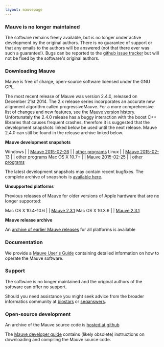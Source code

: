 ```yaml
---
layout: mauvepage
---
```


### Mauve is no longer maintained

The software remains freely available, but is no longer under active development by the original authors. There is no guarantee of support or that any emails to the authors will be answered (not that there ever was such a guarantee!). Bugs can be reported to the [github issue tracker](https://github.com/koadman/mauve/issues) but will not be fixed by the software's original authors.

### Downloading Mauve

Mauve is free of charge, open-source software licensed under the GNU GPL.

The most recent release of Mauve was version 2.4.0, released on December 21st 2014.
The 2.x release series incorporates an accurate new alignment algorithm called progressiveMauve. For a more comprehensive list of changes and new features, see the [Mauve version history](user-guide/versions.html).
Unfortunately the 2.4.0 release has a buggy interaction with the boost C++ libraries that causes frequent crashes, therefore it is suggested that the development snapshots linked below be used until the next release. Mauve 2.4.0 can still be found in the release archive linked below.


**Mauve development snapshots**

Windows	| |  [Mauve 2015-02-26](snapshots/2015/2015-02-26/windows/mauve_installer_20150226.exe) | |  [other programs](snapshots/2015/2015-02-26/windows/index.html)
Linux	| |  [Mauve 2015-02-13](snapshots/2015/2015-02-13/linux-x64/mauve_linux_snapshot_2015-02-13.tar.gz) | |  [other programs](snapshots/2015/2015-02-13/linux-x64/index.html)
Mac OS X 10.7+ | |  [Mauve 2015-02-25](snapshots/2015/2015-02-25/MacOS/Mauve-snapshot_2015-02-25.dmg) | |  [other programs](snapshots/2015/2015-02-25/MacOS/index.html)

The latest development snapshots may contain recent bugfixes. The complete archive of snapshots is [available here](snapshots/index.html).


**Unsupported platforms**

Previous releases of Mauve for older versions of Apple hardware that are no longer supported:

Mac OS X 10.4-10.6 | |  [Mauve 2.3.1](downloads/Mauve-2.3.1.dmg)
Mac OS X 10.3.9 | |  [Mauve 2.3.1](downloads/Mauve-OSX10.3-2.3.1.dmg)


**Mauve release archive**

An [archive of earlier Mauve releases](http://darlinglab.org/mauve/downloads/index.html) for all platforms is available

### Documentation

We provide a [Mauve User's Guide](user-guide/introduction.html) containing detailed information on how to operate the Mauve software.

### Support

The software is no longer maintained and the original authors of the software can offer no support.

Should you need assistance you might seek advice from the broader informatics community at [biostars](https://www.biostars.org) or [seqanswers](http://seqanswers.com/forums/forumdisplay.php?f=18).

### Open-source development

An archive of the Mauve source code is [hosted at github](http://github.com/koadman/mauve)

The [Mauve developer guide](developer-guide/overview.html) contains (likely obsolete) instructions on downloading and compiling the Mauve source code.

